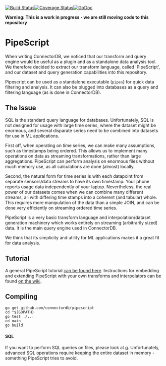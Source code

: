 [![Build Status](https://travis-ci.org/connectordb/pipescript.svg)](https://travis-ci.org/connectordb/pipescript)[![Coverage Status](https://coveralls.io/repos/connectordb/pipescript/badge.svg?branch=master&service=github)](https://coveralls.io/github/connectordb/pipescript?branch=master)[![GoDoc](https://godoc.org/github.com/connectordb/pipescript?status.svg)](http://godoc.org/github.com/connectordb/pipescript)

**Warning: This is a work in progress - we are still moving code to this repository**

# PipeScript

When writing ConnectorDB, we noticed that our transform and query engine would be useful as a
plugin and as a standalone data analysis tool. We therefore decided to extract our transform language, called 'PipeScript', and our
dataset and query generation capabilities into this repository.

Pipescript can be used as a standalone executable (`pipes`) for quick data filtering and analysis. It can also be plugged into databases
as a query and filtering language (as is done in ConnectorDB).

## The Issue

SQL is the standard query language for databases. Unfortunately, SQL is not designed for usage with large time series, where the dataset might be enormous, and several disparate series need to be combined into datasets for use in ML applications.

First off, when operating on time series, we can make many assumptions, such as timestamps being ordered. This allows us to implement many operations on data as streaming transformations, rather than large aggregations. PipeScript can perform analysis on enormous files without much memory use, as all calculations are done (almost) locally.

Second, the natural form for time series is with each datapoint from separate sensors/data streams to have its own timestamp. Your phone reports usage data independently of your laptop. Nevertheless, the real power of our datasets comes when we can combine many different streams, all with differing time stamps into a coherent (and tabular) whole. This requires more manipulation of the data than a simple JOIN, and can be done very efficiently on streaming ordered time series.

PipeScript is a very basic transform language and interpolation/dataset generation machinery which works entirely on streaming (arbitrarily sized) data. It is the main query engine used in ConnectorDB.

We think that its simplicity and utility for ML applications makes it a great fit for data analysis.


## Tutorial

A general PipeScript tutorial [can be found here](https://github.com/connectordb/pipescript/wiki/Basics).
Instructions for embedding and extending PipeScript with your own transforms and interpolators can be found [on the wiki](https://github.com/connectordb/pipescript/wiki).

## Compiling

```
go get github.com/connectordb/pipescript
cd "$(GOPATH)
go test ./...
cd main
go build
```

#### SQL
If you want to perform SQL queries on files, please look at [q](https://github.com/harelba/q).
Unfortunately, advanced SQL operations require keeping the entire dataset in memory - something PipeScript tries to avoid.
